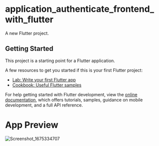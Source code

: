 # application_authenticate_frontend_with_flutter

A new Flutter project.

## Getting Started

This project is a starting point for a Flutter application.

A few resources to get you started if this is your first Flutter project:

- [Lab: Write your first Flutter app](https://docs.flutter.dev/get-started/codelab)
- [Cookbook: Useful Flutter samples](https://docs.flutter.dev/cookbook)

For help getting started with Flutter development, view the
[online documentation](https://docs.flutter.dev/), which offers tutorials,
samples, guidance on mobile development, and a full API reference.

# App Preview

![Screenshot_1675334707](https://user-images.githubusercontent.com/103892160/225925427-09b8efda-def4-437c-9933-55f6608fdd26.png)



